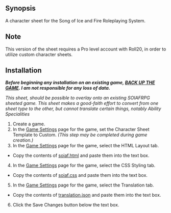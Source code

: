 ## Synopsis

A character sheet for the Song of Ice and Fire Roleplaying System.

## Note

This version of the sheet requires a Pro level account with Roll20, in order to utilize custom character sheets.

## Installation

**_Before beginning any installation on an existing game, [BACK UP THE GAME](https://wiki.roll20.net/Game_Management#Copy_Game). I am not responsible for any loss of data._**

*This sheet, should be possible to overlay onto an existing SOIAFRPG sheeted game. This sheet makes a good-faith effort to convert from one sheet type to the other, but cannot translate certain things, notably Ability Specialities*

1. Create a game.
2. In the [Game Settings](https://wiki.roll20.net/Game_Management#Game_Settings) page for the game, set the Character Sheet Template to Custom. *(This step may be completed during game creation.)*    
3. In the [Game Settings](https://wiki.roll20.net/Game_Management#Game_Settings) page for the game, select the HTML Layout tab.    
  * Copy the contents of [soiaf.html](./soiaf.html) and paste them into the text box.    
4. In the [Game Settings](https://wiki.roll20.net/Game_Management#Game_Settings) page for the game, select the CSS Styling tab.    
  * Copy the contents of [soiaf.css](./soiaf.css) and paste them into the text box.    
5. In the [Game Settings](https://wiki.roll20.net/Game_Management#Game_Settings) page for the game, select the Translation tab.    
  * Copy the contents of [translation.json](./translation.json) and paste them into the text box.
6. Click the Save Changes button below the text box.
